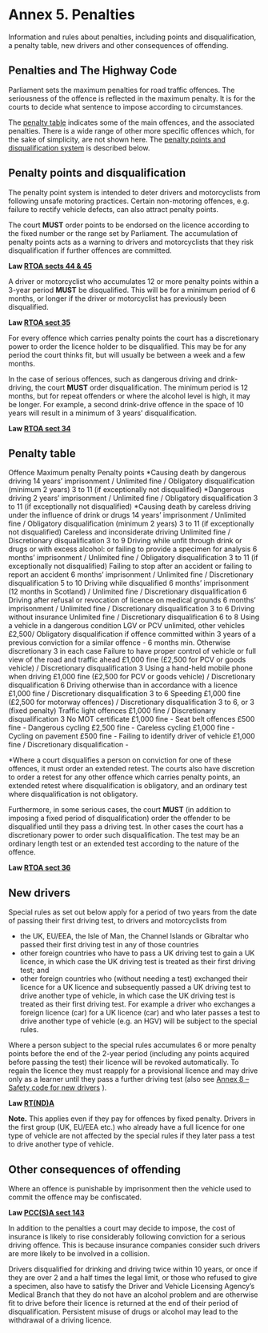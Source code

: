 
# Annex 5. Penalties

Information and rules about penalties, including points and disqualification, a penalty table, new drivers and other consequences of offending.

## Penalties and The Highway Code

Parliament sets the maximum penalties for road traffic offences. The seriousness of the offence is reflected in the maximum penalty. It is for the courts to decide what sentence to impose according to circumstances.

The [penalty table](annex-5-penalties.md#penaltytable) indicates some of the main offences, and the associated penalties. There is a wide range of other more specific offences which, for the sake of simplicity, are not shown here. The [penalty points and disqualification system](annex-5-penalties.md#penaltytable) is described below.

## Penalty points and disqualification

The penalty point system is intended to deter drivers and motorcyclists from following unsafe motoring practices. Certain non-motoring offences, e.g. failure to rectify vehicle defects, can also attract penalty points.

The court **MUST** order points to be endorsed on the licence according to the fixed number or the range set by Parliament. The accumulation of penalty points acts as a warning to drivers and motorcyclists that they risk disqualification if further offences are committed.

**Law [RTOA sects 44 & 45](http://www.legislation.gov.uk/ukpga/1988/53/part/II/crossheading/endorsement)**

A driver or motorcyclist who accumulates 12 or more penalty points within a 3-year period **MUST** be disqualified. This will be for a minimum period of 6 months, or longer if the driver or motorcyclist has previously been disqualified.

**Law [RTOA sect 35](http://www.legislation.gov.uk/ukpga/1988/53/section/35)**

For every offence which carries penalty points the court has a discretionary power to order the licence holder to be disqualified. This may be for any period the court thinks fit, but will usually be between a week and a few months.

In the case of serious offences, such as dangerous driving and drink-driving, the court **MUST** order disqualification. The minimum period is 12 months, but for repeat offenders or where the alcohol level is high, it may be longer. For example, a second drink-drive offence in the space of 10 years will result in a minimum of 3 years’ disqualification.

**Law [RTOA sect 34](http://www.legislation.gov.uk/ukpga/1988/53/section/34)**

## Penalty table
 Offence Maximum penalty Penalty points *Causing death by dangerous driving 14 years’ imprisonment / Unlimited fine / Obligatory disqualification (minimum 2 years) 3 to 11 (if exceptionally not disqualified) *Dangerous driving 2 years’ imprisonment / Unlimited fine / Obligatory disqualification 3 to 11 (if exceptionally not disqualified) *Causing death by careless driving under the influence of drink or drugs 14 years’ imprisonment / Unlimited fine / Obligatory disqualification (minimum 2 years) 3 to 11 (if exceptionally not disqualified) Careless and inconsiderate driving Unlimited fine / Discretionary disqualification 3 to 9 Driving while unfit through drink or drugs or with excess alcohol: or failing to provide a specimen for analysis 6 months’ imprisonment / Unlimited fine / Obligatory disqualification 3 to 11 (if exceptionally not disqualified) Failing to stop after an accident or failing to report an accident 6 months’ imprisonment / Unlimited fine / Discretionary disqualification 5 to 10 Driving while disqualified 6 months’ imprisonment (12 months in Scotland) / Unlimited fine / Discretionary disqualification 6 Driving after refusal or revocation of licence on medical grounds 6 months’ imprisonment / Unlimited fine / Discretionary disqualification 3 to 6 Driving without insurance Unlimited fine / Discretionary disqualification 6 to 8 Using a vehicle in a dangerous condition LGV or PCV unlimited, other vehicles £2,500/ Obligatory disqualification if offence committed within 3 years of a previous conviction for a similar offence - 6 months min. Otherwise discretionary 3 in each case Failure to have proper control of vehicle or full view of the road and traffic ahead £1,000 fine (£2,500 for PCV or goods vehicle) / Discretionary disqualification 3 Using a hand-held mobile phone when driving £1,000 fine (£2,500 for PCV or goods vehicle) / Discretionary disqualification 6 Driving otherwise than in accordance with a licence £1,000 fine / Discretionary disqualification 3 to 6 Speeding £1,000 fine (£2,500 for motorway offences) / Discretionary disqualification 3 to 6, or 3 (fixed penalty) Traffic light offences £1,000 fine / Discretionary disqualification 3 No MOT certificate £1,000 fine - Seat belt offences £500 fine - Dangerous cycling £2,500 fine - Careless cycling £1,000 fine - Cycling on pavement £500 fine - Failing to identify driver of vehicle £1,000 fine / Discretionary disqualification - 

*Where a court disqualifies a person on conviction for one of these offences, it must order an extended retest. The courts also have discretion to order a retest for any other offence which carries penalty points, an extended retest where disqualification is obligatory, and an ordinary test where disqualification is not obligatory.

Furthermore, in some serious cases, the court **MUST** (in addition to imposing a fixed period of disqualification) order the offender to be disqualified until they pass a driving test. In other cases the court has a discretionary power to order such disqualification. The test may be an ordinary length test or an extended test according to the nature of the offence.

**Law [RTOA sect 36](http://www.legislation.gov.uk/ukpga/1988/53/section/36)**

## New drivers

Special rules as set out below apply for a period of two years from the date of passing their first driving test, to drivers and motorcyclists from

 * the UK, EU/EEA, the Isle of Man, the Channel Islands or Gibraltar who passed their first driving test in any of those countries
 * other foreign countries who have to pass a UK driving test to gain a UK licence, in which case the UK driving test is treated as their first driving test; and
 * other foreign countries who (without needing a test) exchanged their licence for a UK licence and subsequently passed a UK driving test to drive another type of vehicle, in which case the UK driving test is treated as their first driving test. For example a driver who exchanges a foreign licence (car) for a UK licence (car) and who later passes a test to drive another type of vehicle (e.g. an HGV) will be subject to the special rules.

Where a person subject to the special rules accumulates 6 or more penalty points before the end of the 2-year period (including any points acquired before passing the test) their licence will be revoked automatically. To regain the licence they must reapply for a provisional licence and may drive only as a learner until they pass a further driving test (also see [Annex 8 – Safety code for new drivers](annex-8-safety-code-for-new-drivers.md) ).

**Law [RT(ND)A](http://www.legislation.gov.uk/ukpga/1995/13/contents)**

**Note.** This applies even if they pay for offences by fixed penalty. Drivers in the first group (UK, EU/EEA etc.) who already have a full licence for one type of vehicle are not affected by the special rules if they later pass a test to drive another type of vehicle.

## Other consequences of offending

Where an offence is punishable by imprisonment then the vehicle used to commit the offence may be confiscated.

**Law [PCC(S)A sect 143](http://www.legislation.gov.uk/ukpga/2000/6/section/143/made)**

In addition to the penalties a court may decide to impose, the cost of insurance is likely to rise considerably following conviction for a serious driving offence. This is because insurance companies consider such drivers are more likely to be involved in a collision.

Drivers disqualified for drinking and driving twice within 10 years, or once if they are over 2 and a half times the legal limit, or those who refused to give a specimen, also have to satisfy the Driver and Vehicle Licensing Agency’s Medical Branch that they do not have an alcohol problem and are otherwise fit to drive before their licence is returned at the end of their period of disqualification. Persistent misuse of drugs or alcohol may lead to the withdrawal of a driving licence.

